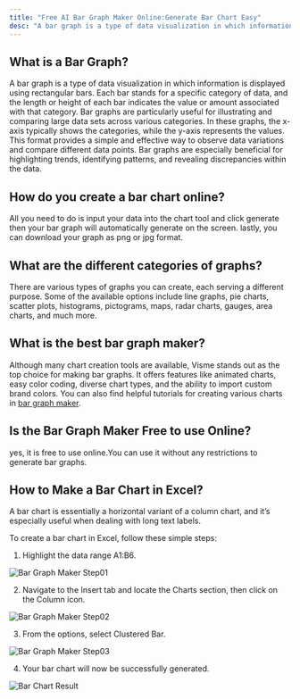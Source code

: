 ```yaml
---
title: "Free AI Bar Graph Maker Online:Generate Bar Chart Easy"
desc: "A bar graph is a type of data visualization in which information is displayed using rectangular bars. Each bar stands for a specific category of data, and the length or height of each bar indicates the value or amount associated with that category. Try it now—no sign-up required!"
---
```


## What is a Bar Graph?

A bar graph is a type of data visualization in which information is displayed using rectangular bars. Each bar stands for a specific category of data, and the length or height of each bar indicates the value or amount associated with that category. Bar graphs are particularly useful for illustrating and comparing large data sets across various categories. In these graphs, the x-axis typically shows the categories, while the y-axis represents the values. This format provides a simple and effective way to observe data variations and compare different data points. Bar graphs are especially beneficial for highlighting trends, identifying patterns, and revealing discrepancies within the data.

## How do you create a bar chart online?

All you need to do is input your data into the chart tool and click generate then your bar graph will automatically generate on the screen. lastly, you can download your graph as png or jpg format.

## What are the different categories of graphs?

There are various types of graphs you can create, each serving a different purpose. Some of the available options include line graphs, pie charts, scatter plots, histograms, pictograms, maps, radar charts, gauges, area charts, and much more.

## What is the best bar graph maker?

Although many chart creation tools are available, Visme stands out as the top choice for making bar graphs. It offers features like animated charts, easy color coding, diverse chart types, and the ability to import custom brand colors. You can also find helpful tutorials for creating various charts in [bar graph maker]().

## Is the Bar Graph Maker Free to use Online?

yes, it is free to use online.You can use it without any restrictions to generate bar graphs.

## How to Make a Bar Chart in Excel?

A bar chart is essentially a horizontal variant of a column chart, and it’s especially useful when dealing with long text labels.

To create a bar chart in Excel, follow these simple steps:

1. Highlight the data range A1:B6.

![Bar Graph Maker Step01](https://www.excel-easy.com/examples/images/bar-chart/select-range.png)

2. Navigate to the Insert tab and locate the Charts section, then click on the Column icon.

![Bar Graph Maker Step02](https://www.excel-easy.com/examples/images/bar-chart/insert-bar-chart.png)

3. From the options, select Clustered Bar.

![Bar Graph Maker Step03](https://www.excel-easy.com/examples/images/bar-chart/click-clustered-bar.png)

4. Your bar chart will now be successfully generated.

![Bar Chart Result](https://www.excel-easy.com/examples/images/bar-chart/bar-chart.png)